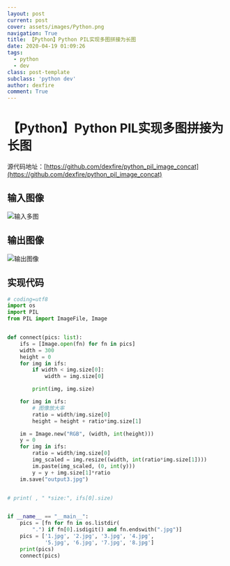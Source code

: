 ```yaml
---
layout: post
current: post
cover: assets/images/Python.png
navigation: True
title: 【Python】Python PIL实现多图拼接为长图
date: 2020-04-19 01:09:26
tags:
  - python
  - dev
class: post-template
subclass: 'python dev'
author: dexfire
comment: True
---
```


# 【Python】Python PIL实现多图拼接为长图

源代码地址：[https://github.com/dexfire/python_pil_image_concat](https://github.com/dexfire/python_pil_image_concat)

## 输入图像
![输入多图](/assets/imgaes/2020年4月19日，python图像拼接.jpg)

## 输出图像
![输出图像](/img/2345截图20200419011309.jpg)

## 实现代码
```python
# coding=utf8
import os
import PIL
from PIL import ImageFile, Image


def connect(pics: list):
    ifs = [Image.open(fn) for fn in pics]
    width = 300
    height = 0
    for img in ifs:
        if width < img.size[0]:
            width = img.size[0]

        print(img, img.size)

    for img in ifs:
        # 图像放大率
        ratio = width/img.size[0]
        height = height + ratio*img.size[1]

    im = Image.new("RGB", (width, int(height)))
    y = 0
    for img in ifs:
        ratio = width/img.size[0]
        img_scaled = img.resize((width, int(ratio*img.size[1])))
        im.paste(img_scaled, (0, int(y)))
        y = y + img.size[1]*ratio
    im.save("output3.jpg")


# print( , " *size:", ifs[0].size)


if __name__ == "__main__":
    pics = [fn for fn in os.listdir(
        ".") if fn[0].isdigit() and fn.endswith(".jpg")]
    pics = ['1.jpg', '2.jpg', '3.jpg', '4.jpg',
            '5.jpg', '6.jpg', '7.jpg', '8.jpg']
    print(pics)
    connect(pics)

```